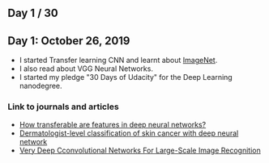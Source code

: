 ## Day 1 / 30



## Day 1: October 26, 2019
- I started Transfer learning CNN and learnt about [ImageNet](http://www.image-net.org/).
- I also read about VGG Neural Networks.
- I started my pledge "30 Days of Udacity" for the Deep Learning nanodegree.


### Link to journals and articles


- [How transferable are features in deep neural networks?](https://arxiv.org/pdf/1411.1792.pdf)
- [Dermatologist-level classification of skin cancer with deep neural network](https://www.nature.com/articles/nature21056.epdf)
- [Very Deep Cconvolutional Networks For Large-Scale Image Recognition](https://arxiv.org/pdf/1409.1556.pdf)